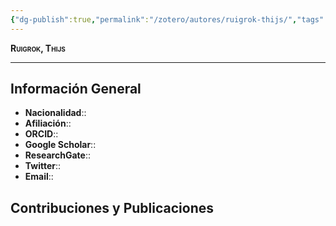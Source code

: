 ```yaml
---
{"dg-publish":true,"permalink":"/zotero/autores/ruigrok-thijs/","tags":["#autor","#researcher"]}
---
```



<span style="font-variant:small-caps; font-weight: bold;"> Ruigrok, Thijs </span>

---


## Información General

- **Nacionalidad**:: 
- **Afiliación**:: 
- **ORCID**:: 
- **Google Scholar**:: 
- **ResearchGate**:: 
- **Twitter**:: 
- **Email**::
  
## Contribuciones y Publicaciones






